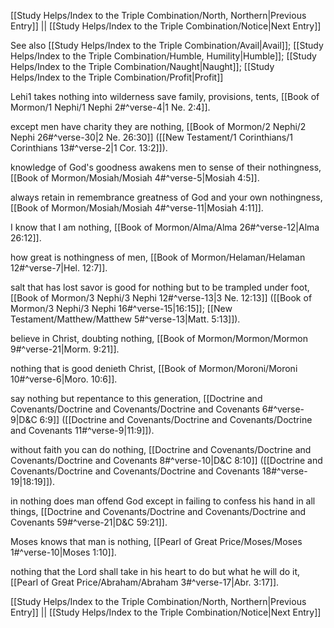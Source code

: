 [[Study Helps/Index to the Triple Combination/North, Northern|Previous Entry]]  ||  [[Study Helps/Index to the Triple Combination/Notice|Next Entry]]

 See also [[Study Helps/Index to the Triple Combination/Avail|Avail]]; [[Study Helps/Index to the Triple Combination/Humble, Humility|Humble]]; [[Study Helps/Index to the Triple Combination/Naught|Naught]]; [[Study Helps/Index to the Triple Combination/Profit|Profit]]

 Lehi1 takes nothing into wilderness save family, provisions, tents, [[Book of Mormon/1 Nephi/1 Nephi 2#^verse-4|1 Ne. 2:4]].

 except men have charity they are nothing, [[Book of Mormon/2 Nephi/2 Nephi 26#^verse-30|2 Ne. 26:30]] ([[New Testament/1 Corinthians/1 Corinthians 13#^verse-2|1 Cor. 13:2]]).

 knowledge of God's goodness awakens men to sense of their nothingness, [[Book of Mormon/Mosiah/Mosiah 4#^verse-5|Mosiah 4:5]].

 always retain in remembrance greatness of God and your own nothingness, [[Book of Mormon/Mosiah/Mosiah 4#^verse-11|Mosiah 4:11]].

 I know that I am nothing, [[Book of Mormon/Alma/Alma 26#^verse-12|Alma 26:12]].

 how great is nothingness of men, [[Book of Mormon/Helaman/Helaman 12#^verse-7|Hel. 12:7]].

 salt that has lost savor is good for nothing but to be trampled under foot, [[Book of Mormon/3 Nephi/3 Nephi 12#^verse-13|3 Ne. 12:13]] ([[Book of Mormon/3 Nephi/3 Nephi 16#^verse-15|16:15]]; [[New Testament/Matthew/Matthew 5#^verse-13|Matt. 5:13]]).

 believe in Christ, doubting nothing, [[Book of Mormon/Mormon/Mormon 9#^verse-21|Morm. 9:21]].

 nothing that is good denieth Christ, [[Book of Mormon/Moroni/Moroni 10#^verse-6|Moro. 10:6]].

 say nothing but repentance to this generation, [[Doctrine and Covenants/Doctrine and Covenants/Doctrine and Covenants 6#^verse-9|D&C 6:9]] ([[Doctrine and Covenants/Doctrine and Covenants/Doctrine and Covenants 11#^verse-9|11:9]]).

 without faith you can do nothing, [[Doctrine and Covenants/Doctrine and Covenants/Doctrine and Covenants 8#^verse-10|D&C 8:10]] ([[Doctrine and Covenants/Doctrine and Covenants/Doctrine and Covenants 18#^verse-19|18:19]]).

 in nothing does man offend God except in failing to confess his hand in all things, [[Doctrine and Covenants/Doctrine and Covenants/Doctrine and Covenants 59#^verse-21|D&C 59:21]].

 Moses knows that man is nothing, [[Pearl of Great Price/Moses/Moses 1#^verse-10|Moses 1:10]].

 nothing that the Lord shall take in his heart to do but what he will do it, [[Pearl of Great Price/Abraham/Abraham 3#^verse-17|Abr. 3:17]].

[[Study Helps/Index to the Triple Combination/North, Northern|Previous Entry]]  ||  [[Study Helps/Index to the Triple Combination/Notice|Next Entry]]